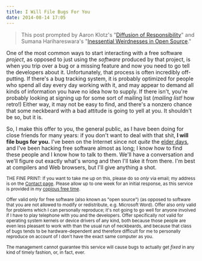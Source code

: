 ```yaml
---
title: I Will File Bugs For You
date: 2014-08-14 17:05
---
```


> This post prompted by Aaron Klotz's
> "[Diffusion of Responsibility](https://dblohm7.ca/blog/2014/08/14/diffusion-of-responsibility/)"
> and Sumana Harihareswara's
> "[Inessential Weirdnesses in Open Source](https://www.harihareswara.net/posts/2014/inessential-weirdnesses-in-open-source/)."

One of the most common ways to start interacting with a free software
*project*, as opposed to just using the *software* produced by that
project, is when you trip over a bug or a missing feature and now you
need to go tell the developers about it. Unfortunately, that process
is often incredibly off-putting. If there's a bug tracking system, it
is probably optimized for people who spend all day every day working
with it, and may appear to demand all kinds of information you have no
idea how to supply. If there isn't, you're probably looking at signing
up for some sort of mailing list (*mailing list!* how retro!) Either
way, it may not be easy to find, and there's a nonzero chance that
some neckbeard with a bad attitude is going to yell at you. It
shouldn't be so, but it is.

So, I make this offer to you, the general public, as I have been doing
for close friends for many years: if you don't want to deal with that
shit, **I will file bugs for you.** I've been on the Internet since
not *quite* the
[elder days](https://en.wikipedia.org/wiki/Eternal_September), and
I've been hacking free software almost as long; I know how to find
these people and I know how to talk to them. We'll have a conversation
and we'll figure out exactly what's wrong and then I'll take it from
there. I'm best at compilers and Web browsers, but I'll give anything
a shot.

<small>THE FINE PRINT: If you want to take me up on this, please do so
*only* via email; my address is on the [Contact page](/contact/).
Please allow up to one week for an initial response, as this service
is provided in my
[copious free time](https://foldoc.org/copious+free+time).</small>

<small>Offer valid only for free software (also known as "open
source") (as opposed to software that you are not allowed to modify or
redistribute, e.g. Microsoft Word). Offer also only valid for problems
which I can personally reproduce; it's not going to go well for anyone
involved if I have to play telephone with you and the
developers. Offer specifically *not* valid for operating system
kernels or device drivers of any kind, both because those people are
even less pleasant to work with than the usual run of neckbeards, and
because that class of bugs tends to be hardware-dependent and
therefore difficult for me to personally reproduce on account of I
don't have the exact same computer as you.</small>

<small>The management cannot guarantee this service will cause bugs to
actually get *fixed* in any kind of timely fashion, or, in fact,
ever.</small>
